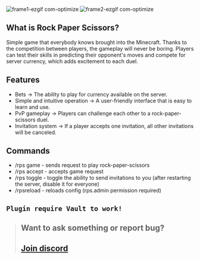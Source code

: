 
![frame1-ezgif com-optimize](https://github.com/user-attachments/assets/4ea9db33-73fe-4d22-89c6-d94f742c68b5)
![frame2-ezgif com-optimize](https://github.com/user-attachments/assets/f7e0127a-21f0-45f2-9fbc-34ed9ccc37d0)



## What is Rock Paper Scissors?
Simple game that everybody knows brought into the Minecraft. Thanks to the competition between players, the gameplay will never be boring. Players can test their skills in predicting their opponent's moves and compete for server currency, which adds excitement to each duel.

## Features
- Bets -> The ability to play for currency available on the server.
- Simple and intuitive operation -> A user-friendly interface that is easy to learn and use.
- PvP gameplay -> Players can challenge each other to a rock-paper-scissors duel.
- Invitation system -> If a player accepts one invitation, all other invitations will be canceled.

## Commands
- /rps game <player> <bet> - sends request to play rock-paper-scissors
- /rps accept <player> - accepts game request
- /rps toggle - toggle the ability to send invitations to you (after restarting the server, disable it for everyone)
- /rpsreload - reloads config (rps.admin permission required)


## `Plugin require Vault to work!`

> ## Want to ask something or report bug?
> ## [Join discord](https://discord.com/invite/NfcnukNMmW)

